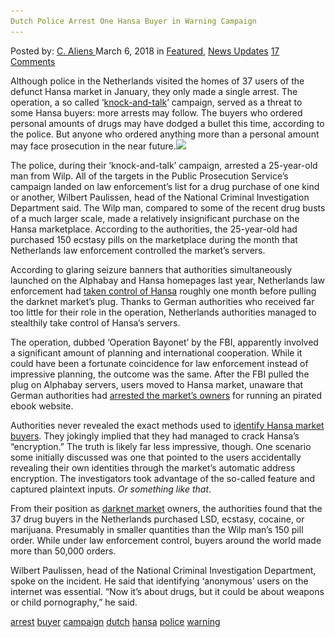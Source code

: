 ```yaml
---
Dutch Police Arrest One Hansa Buyer in Warning Campaign
---
```

<article class="post-listing post-24966 post type-post status-publish format-standard has-post-thumbnail hentry 
 tag-arrest tag-buyer tag-campaign tag-dutch tag-hansa tag-police 
<div class="post-inner">
<span>Posted by: <a href="https://www.deepdotweb.com/author/caliens/" title="">C. Aliens </a></span>
<span>March 6, 2018</span>
<span>in <a href="https://www.deepdotweb.com/category/deepdot-news/" rel="category tag">Featured</a>, <a href="https://www.deepdotweb.com/category/news-updates/" rel="category tag">News Updates</a></span>
<span><a href="https://www.deepdotweb.com/2018/03/06/dutch-police-arrest-one-hansa-buyer-warning-campaign/#comments">17 Comments</a></span>


<p>Although police in the Netherlands visited the homes of 37 users of the defunct Hansa market in January, they only made a single arrest. The operation, a so called &#8216;<a href="https://www.politie.nl/nieuws/2018/februari/15/operation-mirum-darkweb-is-niet-anoniem.html">knock-and-talk</a>&#8216; campaign, served as a threat to some Hansa buyers: more arrests may follow. The buyers who ordered personal amounts of drugs may have dodged a bullet this time, according to the police. But anyone who ordered anything more than a personal amount may face prosecution in the near future.<img class="wp-image-24972 aligncenter" src="/imgs/2018/03/word-image-5.jpeg" srcset="/imgs/2018/03/word-image-5.jpeg 660w, /imgs/2018/03/word-image-5-300x150.jpeg 300w" sizes="(max-width: 660px) 100vw, 660px" /></p>
<p>The police, during their ‘knock-and-talk’ campaign, arrested a 25-year-old man from Wilp. All of the targets in the Public Prosecution Service’s campaign landed on law enforcement&#8217;s list for a drug purchase of one kind or another, Wilbert Paulissen, head of the National Criminal Investigation Department said. The Wilp man, compared to some of the recent drug busts of a much larger scale, made a relatively insignificant purchase on the Hansa marketplace. According to the authorities, the 25-year-old had purchased 150 ecstasy pills on the marketplace during the month that Netherlands law enforcement controlled the market’s servers.</p>
<p>According to glaring seizure banners that authorities simultaneously launched on the Alphabay and Hansa homepages last year, Netherlands law enforcement had <a href="https://www.deepdotweb.com/2017/07/20/globally-coordinated-operation-just-took-alphabay-hansa/">taken control of Hansa</a> roughly one month before pulling the darknet market’s plug. Thanks to German authorities who received far too little for their role in the operation, Netherlands authorities managed to stealthily take control of Hansa’s servers.</p>
<p>The operation, dubbed ‘Operation Bayonet’ by the FBI, apparently involved a significant amount of planning and international cooperation. While it could have been a fortunate coincidence for law enforcement instead of impressive planning, the outcome was the same. After the FBI pulled the plug on Alphabay servers, users moved to Hansa market, unaware that German authorities had <a href="https://www.deepdotweb.com/2017/08/05/two-men-associated-closed-hansa-darknet-market-busted-nrw/">arrested the market’s owners</a> for running an pirated ebook website.</p>
<p>Authorities never revealed the exact methods used to <a href="https://www.deepdotweb.com/2017/09/13/dutch-study-half-the-vendors-migrating-to-dream-did-not-change-pgp/">identify Hansa market buyers</a>. They jokingly implied that they had managed to crack Hansa’s “encryption.” The truth is likely far less impressive, though. One scenario some initially discussed was one that pointed to the users accidentally revealing their own identities through the market’s automatic address encryption. The investigators took advantage of the so-called feature and captured plaintext inputs. <em>Or something like that</em>.</p>
<p>From their position as <a href="https://www.deepdotweb.com/dark-net-market-comparison-chart/">darknet market</a> owners, the authorities found that the 37 drug buyers in the Netherlands purchased LSD, ecstasy, cocaine, or marijuana. Presumably in smaller quantities than the Wilp man&#8217;s 150 pill order. While under law enforcement control, buyers around the world made more than 50,000 orders.</p>
<p>Wilbert Paulissen, head of the National Criminal Investigation Department, spoke on the incident. He said that identifying &#8216;anonymous’ users on the internet was essential. &#8220;Now it&#8217;s about drugs, but it could be about weapons or child pornography,” he said.</p>
</div>
<a href="https://www.deepdotweb.com/tag/arrest/" rel="tag">arrest</a> <a href="https://www.deepdotweb.com/tag/buyer/" rel="tag">buyer</a> <a href="https://www.deepdotweb.com/tag/campaign/" rel="tag">campaign</a> <a href="https://www.deepdotweb.com/tag/dutch/" rel="tag">dutch</a> <a href="https://www.deepdotweb.com/tag/hansa/" rel="tag">hansa</a> <a href="https://www.deepdotweb.com/tag/police/" rel="tag">police</a> <a href="https://www.deepdotweb.com/tag/warning/" rel="tag">warning</a></span> <span style="display:none" class="updated">2018-03-06<a href="https://www.deepdotweb.com/author/caliens/" title="Posts by C. Aliens" rel="author">C. Aliens</a></strong></div>

